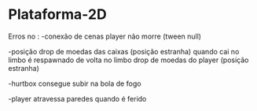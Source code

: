 # Plataforma-2D


Erros no :
-conexão de cenas
player não morre (tween null)

-posição
drop de moedas das caixas (posição estranha)
quando cai no limbo é respawnado de volta no limbo
drop de moedas do player (posição estranha)

-hurtbox
consegue subir na bola de fogo

-player atravessa paredes quando é ferido
